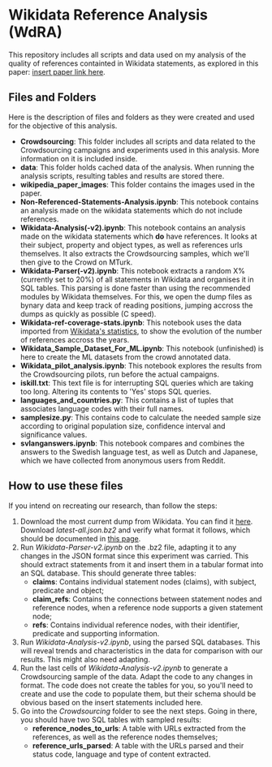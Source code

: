 # Wikidata Reference Analysis (WdRA)

This repository includes all scripts and data used on my analysis of the quality of references containted in Wikidata statements, as explored in this paper: [insert paper link here]().

## Files and Folders

Here is the description of files and folders as they were created and used for the objective of this analysis.

- **Crowdsourcing**: This folder includes all scripts and data related to the Crowdsourcing campaigns and experiments used in this analysis. More information on it is included inside.
- **data**: This folder holds cached data of the analysis. When running the analysis scripts, resulting tables and results are stored there.
- **wikipedia_paper_images**: This folder contains the images used in the paper.
- **Non-Referenced-Statements-Analysis.ipynb**: This notebook contains an analysis made on the wikidata statements which do not include references.
- **Wikidata-Analysis(-v2).ipynb**:  This notebook contains an analysis made on the wikidata statements which **do** have references. It looks at their subject, property and object types, as well as references urls themselves. It also extracts the Crowdsourcing samples, which we'll then give to the Crowd on MTurk.
- **Wikidata-Parser(-v2).ipynb**: This notebook extracts a random X% (currently set to 20%) of all statements in Wikidata and organises it in SQL tables. This parsing is done faster than using the recommended modules by Wikidata themselves. For this, we open the dump files as bynary data and keep track of reading positions, jumping accross the dumps as quickly as possible (C speed).
- **Wikidata-ref-coverage-stats.ipynb**: This notebook uses the data imported from [Wikidata's statistics](https://wikidata-todo.toolforge.org/stats.php), to show the evolution of the number of references accross the years.
- **Wikidata_Sample_Dataset_For_ML.ipynb**: This notebook (unfinished) is here to create the ML datasets from the crowd annotated data.
- **Wikidata_pilot_analysis.ipynb**: This notebook explores the results from the Crowdsourcing pilots, run before the actual campaigns.
- **iskill.txt**: This text file is for interrupting SQL queries which are taking too long. Altering its contents to 'Yes' stops SQL queries.
- **languages_and_countries.py**: This contains a list of tuples that associates language codes with their full names.
- **samplesize.py**: This contains code to calculate the needed sample size according to original population size, confidence interval and significance values.
- **svlanganswers.ipynb**: This notebook compares and combines the answers to the Swedish language test, as well as Dutch and Japanese, which we have collected from anonymous users from Reddit.

## How to use these files

If you intend on recreating our research, than follow the steps:

1. Download the most current dump from Wikidata. You can find it [here](https://dumps.wikimedia.org/wikidatawiki/entities/). Download *latest-all.json.bz2* and verify what format it follows, which should be documented in [this page](https://www.mediawiki.org/wiki/Wikibase/DataModel/JSON).
2. Run *Wikidata-Parser-v2.ipynb* on the .bz2 file, adapting it to any changes in the JSON format since this experiment was carried. This should extract statements from it and insert them in a tabular format into an SQL database. This should generate three tables:
    - **claims**: Contains individual statement nodes (claims), with subject, predicate and object;
    - **claim_refs**: Contains the connections between statement nodes and reference nodes, when a reference node supports a given statement node;
    - **refs**: Contains individual reference nodes, with their identifier, predicate and supporting information.
3. Run *Wikidata-Analysis-v2.ipynb*, using the parsed SQL databases. This will reveal trends and characteristics in the data for comparison with our results. This might also need adapting.
4. Run the last cells of *Wikidata-Analysis-v2.ipynb* to generate a Crowdsourcing sample of the data. Adapt the code to any changes in format. The code does not create the tables for you, so you'll need to create and use the code to populate them, but their schema should be obvious based on the insert statements included here.
5. Go into the *Crowdsourcing* folder to see the next steps. Going in there, you should have two SQL tables with sampled results:
    - **reference_nodes_to_urls**: A table with URLs extracted from the references, as well as the reference nodes themselves;
    - **reference_urls_parsed**: A table with the URLs parsed and their status code, language and type of content extracted.

